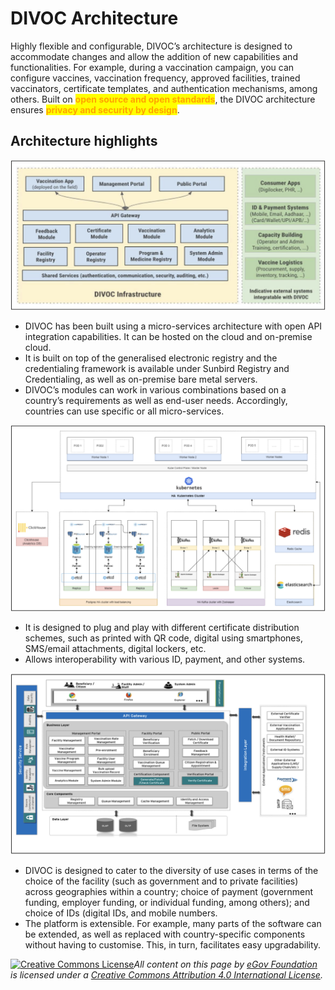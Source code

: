# DIVOC Architecture

Highly flexible and configurable, DIVOC’s architecture is designed to accommodate changes and allow the addition of new capabilities and functionalities. For example, during a vaccination campaign, you can configure vaccines, vaccination frequency, approved facilities, trained vaccinators, certificate templates, and authentication mechanisms, among others. Built on <mark style="color:orange;">**open source and open standards**</mark>, the DIVOC architecture ensures <mark style="color:orange;">**privacy and security by design**</mark>.

## **Architecture highlights**

![Logical architecture ](<../.gitbook/assets/Screenshot 2022-02-08 at 1.41.07 PM.png>)

* DIVOC has been built using a micro-services architecture with open API integration capabilities. It can be hosted on the cloud and on-premise cloud.
* It is built on top of the generalised electronic registry and the credentialing framework is available under Sunbird Registry and Credentialing, as well as on-premise bare metal servers.
* DIVOC’s modules can work in various combinations based on a country’s requirements as well as end-user needs. Accordingly, countries can use specific or all micro-services.

![Deployment architecture](<../.gitbook/assets/Screenshot 2022-02-08 at 12.05.14 PM (1).png>)

* It is designed to plug and play with different certificate distribution schemes, such as printed with QR code, digital using smartphones, SMS/email attachments, digital lockers, etc.
* Allows interoperability with various ID, payment, and other systems.

![Component architecture](<../.gitbook/assets/Screenshot 2022-02-08 at 12.06.52 PM.png>)

* DIVOC is designed to cater to the diversity of use cases in terms of the choice of the facility (such as government and to private facilities) across geographies within a country; choice of payment (government funding, employer funding, or individual funding, among others); and choice of IDs (digital IDs, and mobile numbers.
* The platform is extensible. For example, many parts of the software can be extended, as well as replaced with country-specific components without having to customise. This, in turn, facilitates easy upgradability.



[![Creative Commons License](https://i.creativecommons.org/l/by/4.0/80x15.png)](http://creativecommons.org/licenses/by/4.0/)_All content on this page by_ [_eGov Foundation_](https://egov.org.in/) _is licensed under a_ [_Creative Commons Attribution 4.0 International License_](http://creativecommons.org/licenses/by/4.0/)_._
